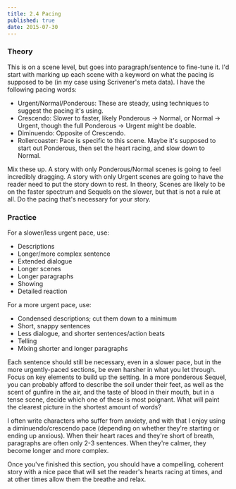```yaml
---
title: 2.4 Pacing
published: true
date: 2015-07-30
---
```


### Theory
This is on a scene level, but goes into paragraph/sentence to fine-tune it. I'd start with marking up each scene with a keyword on what the pacing is supposed to be (in my case using Scrivener's meta data). I have the following pacing words:

* Urgent/Normal/Ponderous: These are steady, using techniques to suggest the pacing it's using.
* Crescendo: Slower to faster, likely Ponderous -> Normal, or Normal -> Urgent, though the full Ponderous -> Urgent might be doable.
* Diminuendo: Opposite of Crescendo.
* Rollercoaster: Pace is specific to this scene. Maybe it's supposed to start out Ponderous, then set the heart racing, and slow down to Normal.

Mix these up. A story with only Ponderous/Normal scenes is going to feel incredibly dragging. A story with only Urgent scenes are going to have the reader need to put the story down to rest. In theory, Scenes are likely to be on the faster spectrum and Sequels on the slower, but that is not a rule at all. Do the pacing that's necessary for your story.

### Practice
For a slower/less urgent pace, use:

* Descriptions
* Longer/more complex sentence
* Extended dialogue
* Longer scenes
* Longer paragraphs
* Showing
* Detailed reaction

For a more urgent pace, use:

* Condensed descriptions; cut them down to a minimum
* Short, snappy sentences
* Less dialogue, and shorter sentences/action beats
* Telling
* Mixing shorter and longer paragraphs

Each sentence should still be necessary, even in a slower pace, but in the more urgently-paced sections, be even harsher in what you let through. Focus on key elements to build up the setting. In a more ponderous Sequel, you can probably afford to describe the soil under their feet, as well as the scent of gunfire in the air, and the taste of blood in their mouth, but in a tense scene, decide which one of these is most poignant. What will paint the clearest picture in the shortest amount of words?

I often write characters who suffer from anxiety, and with that I enjoy using a diminuendo/crescendo pace (depending on whether they're starting or ending up anxious). When their heart races and they're short of breath, paragraphs are often only 2-3 sentences. When they're calmer, they become longer and more complex.

Once you've finished this section, you should have a compelling, coherent story with a nice pace that will set the reader's hearts racing at times, and at other times allow them the breathe and relax.
